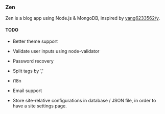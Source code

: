 ### Zen

Zen is a blog app using Node.js & MongoDB, inspired by [yang6233562/y](https://github.com/yang6233562/y).

#### TODO

* Better theme support

* Validate user inputs using node-validator

* Password recovery

* Split tags by ','

* i18n

* Email support

* Store site-relative configurations in database / JSON file, in order to have a site settings page.